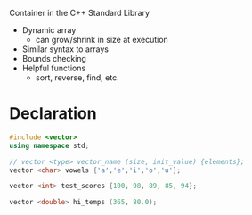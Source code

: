  Container in the C++ Standard Library
 
- Dynamic array
	- can grow/shrink in size at execution
- Similar syntax to arrays
- Bounds checking
- Helpful functions
	- sort, reverse, find, etc.

# Declaration

```cpp
#include <vector>
using namespace std;

// vector <type> vector_name (size, init_value) {elements};
vector <char> vowels {'a','e','i','o','u'};

vector <int> test_scores {100, 98, 89, 85, 94};

vector <double> hi_temps (365, 80.0);
```